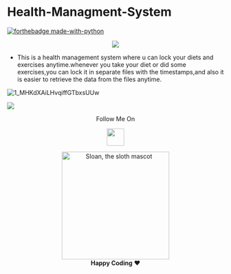 # Health-Managment-System
[![forthebadge made-with-python](http://ForTheBadge.com/images/badges/made-with-python.svg)](https://www.python.org/)
</p> 
<p align="center"><img src="https://img.shields.io/badge/Author-adityamangal-green.svg"> 
</p>

* This is a health management system where u can lock your diets and exercises anytime.whenever you take your diet or did some exercises,you can lock it in separate files with the timestamps,and also it is easier to retrieve the data from the files anytime. 

![1_MHKdXAiLHvqiffGTbxsUUw](https://user-images.githubusercontent.com/68494604/92581002-bdc01400-f2ac-11ea-8d8f-70ca4bb016b2.jpeg)

<img src="https://github-readme-stats.vercel.app/api?username=adityamangal1&&show_icons=true&title_color=ffffff&icon_color=bb2acf&text_color=daf7dc&bg_color=ffba2c">
<p align="center">
  Follow Me On
</p>
<p align="center">
  <a href="https://www.instagram.com/adityamangal/">
    <img src="http://clipart-library.com/images_k/instagram-png-transparent/instagram-png-transparent-16.png" width="40" height="40">
    </a>
</p>

<p align="center">
  <img alt="Sloan, the sloth mascot" width="250px" src="https://thepracticaldev.s3.amazonaws.com/uploads/user/profile_image/31047/af153cd6-9994-4a68-83f4-8ddf3e13f0bf.jpg">
  <br>
  <strong>Happy Coding</strong> ❤️
</p>

